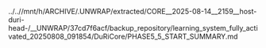 ../..//mnt/h/ARCHIVE/.UNWRAP/extracted/CORE__2025-08-14__2159__host-duri-head-/__UNWRAP/37cd7f6acf/backup_repository/learning_system_fully_activated_20250808_091854/DuRiCore/PHASE5_5_START_SUMMARY.md